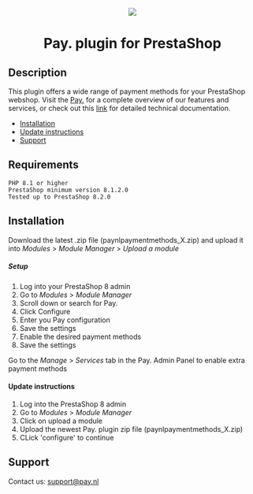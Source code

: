 <p align="center">
  <img src="https://www.pay.nl/uploads/1/brands/main_logo.png" />
</p>
<h1 align="center">Pay. plugin for PrestaShop</h1>

## Description

This plugin offers a wide range of payment methods for your PrestaShop webshop.
Visit the [Pay.](https://www.pay.nl) for a complete overview of our features and services, or check out this [link](https://developer.pay.nl/docs/prestashop) for detailed technical documentation.

- [Installation](#installation)
- [Update instructions](#update-instructions)
- [Support](#support)
  
## Requirements

    PHP 8.1 or higher
    PrestaShop minimum version 8.1.2.0
    Tested up to PrestaShop 8.2.0

  
## Installation

Download the latest .zip file (paynlpaymentmethods_X.zip) and upload it into *Modules* > *Module Manager* > *Upload a module*

##### Setup

1. Log into your PrestaShop 8 admin
2. Go to *Modules* > *Module Manager*
3. Scroll down or search for Pay.
4. Click Configure
5. Enter you Pay configuration
6. Save the settings
7. Enable the desired payment methods
8. Save the settings

Go to the *Manage* > *Services* tab in the Pay. Admin Panel to enable extra payment methods

#### Update instructions

1. Log into the PrestaShop 8 admin
2. Go to *Modules* > *Module Manager*
3. Click on upload a module
4. Upload the newest Pay. plugin zip file (paynlpaymentmethods_X.zip)
5. CLick 'configure' to continue

## Support
Contact us: support@pay.nl

